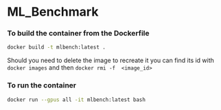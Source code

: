 # ML_Benchmark


### To build the container from the Dockerfile
```sh
docker build -t mlbench:latest .
```
Should you need to delete the image to recreate it you can find its id with `docker images` and then `docker rmi -f 
<image_id>`


### To run the container 

```sh
docker run --gpus all -it mlbench:latest bash
```

